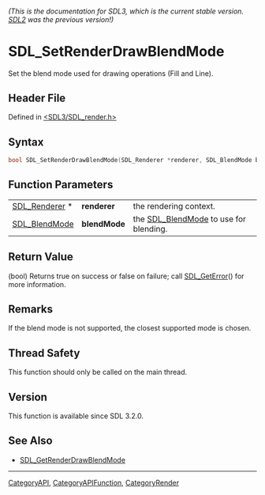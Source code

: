 ###### (This is the documentation for SDL3, which is the current stable version. [SDL2](https://wiki.libsdl.org/SDL2/) was the previous version!)
# SDL_SetRenderDrawBlendMode

Set the blend mode used for drawing operations (Fill and Line).

## Header File

Defined in [<SDL3/SDL_render.h>](https://github.com/libsdl-org/SDL/blob/main/include/SDL3/SDL_render.h)

## Syntax

```c
bool SDL_SetRenderDrawBlendMode(SDL_Renderer *renderer, SDL_BlendMode blendMode);
```

## Function Parameters

|                                |               |                                                         |
| ------------------------------ | ------------- | ------------------------------------------------------- |
| [SDL_Renderer](SDL_Renderer) * | **renderer**  | the rendering context.                                  |
| [SDL_BlendMode](SDL_BlendMode) | **blendMode** | the [SDL_BlendMode](SDL_BlendMode) to use for blending. |

## Return Value

(bool) Returns true on success or false on failure; call
[SDL_GetError](SDL_GetError)() for more information.

## Remarks

If the blend mode is not supported, the closest supported mode is chosen.

## Thread Safety

This function should only be called on the main thread.

## Version

This function is available since SDL 3.2.0.

## See Also

- [SDL_GetRenderDrawBlendMode](SDL_GetRenderDrawBlendMode)

----
[CategoryAPI](CategoryAPI), [CategoryAPIFunction](CategoryAPIFunction), [CategoryRender](CategoryRender)

